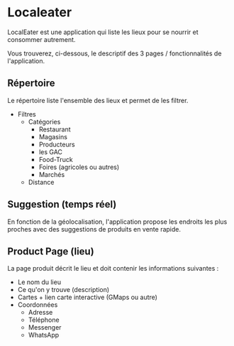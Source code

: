 # Localeater

LocalEater est une application qui liste les lieux pour se nourrir et consommer autrement.

Vous trouverez, ci-dessous, le descriptif des 3 pages / fonctionnalités de l'application.

## Répertoire

Le répertoire liste l'ensemble des lieux et permet de les filtrer.

- Filtres
  - Catégories
    - Restaurant
    - Magasins
    - Producteurs
    - les GAC
    - Food-Truck
    - Foires (agricoles ou autres)
    - Marchés
  - Distance

## Suggestion (temps réel)

En fonction de la géolocalisation, l'application propose les endroits les plus proches avec des suggestions de produits en vente rapide.

## Product Page (lieu)

La page produit décrit le lieu et doit contenir les informations suivantes :

- Le nom du lieu
- Ce qu'on y trouve (description)
- Cartes + lien carte interactive (GMaps ou autre)
- Coordonnées
  - Adresse
  - Téléphone
  - Messenger
  - WhatsApp
